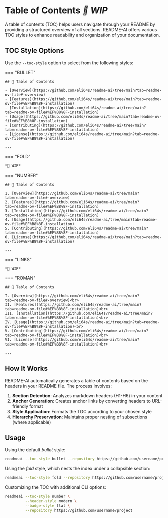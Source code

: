 # Table of Contents *🚧 WIP*

A table of contents (TOC) helps users navigate through your README by providing a structured overview of all sections. README-AI offers various TOC styles to enhance readability and organization of your documentation.

## TOC Style Options

Use the `--toc-style` option to select from the following styles:

=== "BULLET"

    ## 🔗 Table of Contents

    - [Overview](https://github.com/eli64s/readme-ai/tree/main?tab=readme-ov-file#-overview)
    - [Features](https://github.com/eli64s/readme-ai/tree/main?tab=readme-ov-file#%EF%B8%8F-installation)
    - [Installation](https://github.com/eli64s/readme-ai/tree/main?tab=readme-ov-file#%EF%B8%8F-installation)
    - [Usage](https://github.com/eli64s/readme-ai/tree/main?tab=readme-ov-file#%EF%B8%8F-installation)
    - [Contributing](https://github.com/eli64s/readme-ai/tree/main?tab=readme-ov-file#%EF%B8%8F-installation)
    - [License](https://github.com/eli64s/readme-ai/tree/main?tab=readme-ov-file#%EF%B8%8F-installation)

    ---

=== "FOLD"

    *🚧 WIP*

=== "NUMBER"

    ## 🔗 Table of Contents

    1. [Overview](https://github.com/eli64s/readme-ai/tree/main?tab=readme-ov-file#-overview)
    2. [Features](https://github.com/eli64s/readme-ai/tree/main?tab=readme-ov-file#%EF%B8%8F-installation)
    3. [Installation](https://github.com/eli64s/readme-ai/tree/main?tab=readme-ov-file#%EF%B8%8F-installation)
    4. [Usage](https://github.com/eli64s/readme-ai/tree/main?tab=readme-ov-file#%EF%B8%8F-installation)
    5. [Contributing](https://github.com/eli64s/readme-ai/tree/main?tab=readme-ov-file#%EF%B8%8F-installation)
    6. [License](https://github.com/eli64s/readme-ai/tree/main?tab=readme-ov-file#%EF%B8%8F-installation)

    ---

=== "LINKS"

    *🚧 WIP*

=== "ROMAN"

    ## 🔗 Table of Contents

    I. [Overview](https://github.com/eli64s/readme-ai/tree/main?tab=readme-ov-file#-overview)<br>
    II. [Features](https://github.com/eli64s/readme-ai/tree/main?tab=readme-ov-file#%EF%B8%8F-installation)<br>
    III. [Installation](https://github.com/eli64s/readme-ai/tree/main?tab=readme-ov-file#%EF%B8%8F-installation)<br>
    IV. [Usage](https://github.com/eli64s/readme-ai/tree/main?tab=readme-ov-file#%EF%B8%8F-installation)<br>
    V. [Contributing](https://github.com/eli64s/readme-ai/tree/main?tab=readme-ov-file#%EF%B8%8F-installation)<br>
    VI. [License](https://github.com/eli64s/readme-ai/tree/main?tab=readme-ov-file#%EF%B8%8F-installation)<br>

    ---

## How It Works

README-AI automatically generates a table of contents based on the headers in your README file. The process involves:

1. **Section Detection**: Analyzes markdown headers (H1-H6) in your content
2. **Anchor Generation**: Creates anchor links by converting headers to URL-friendly format
3. **Style Application**: Formats the TOC according to your chosen style
4. **Hierarchy Preservation**: Maintains proper nesting of subsections (where applicable)

## Usage

Using the default *bullet* style:

```sh
readmeai --toc-style bullet --repository https://github.com/username/project
```

Using the *fold* style, which nests the index under a collapsible section:

```sh
readmeai --toc-style fold --repository https://github.com/username/project
```

Customizing the TOC with additional CLI options:

```sh
readmeai --toc-style number \
         --header-style modern \
         --badge-style flat \
         --repository https://github.com/username/project
```
